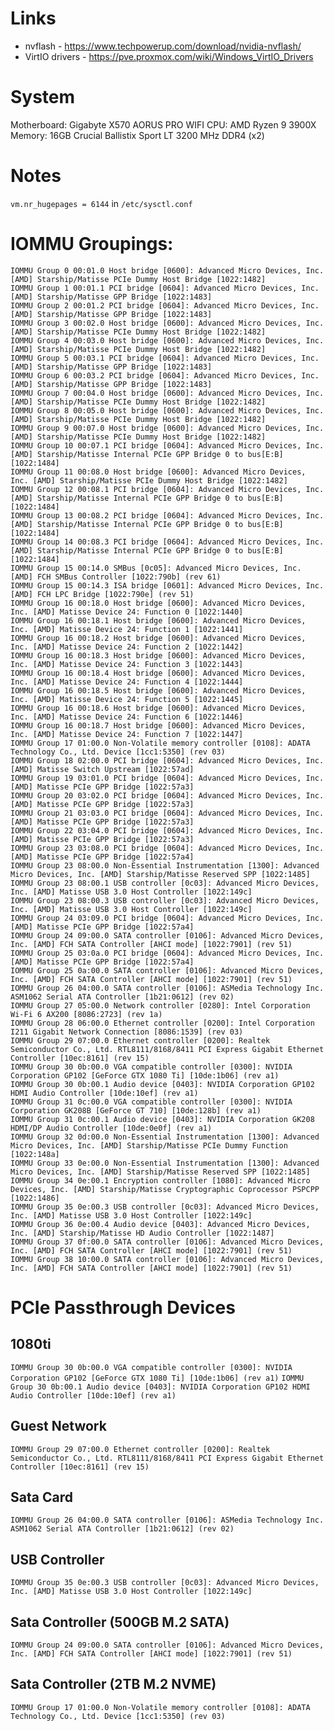 # Links
* nvflash - https://www.techpowerup.com/download/nvidia-nvflash/
* VirtIO drivers - https://pve.proxmox.com/wiki/Windows_VirtIO_Drivers

# System
Motherboard: Gigabyte X570 AORUS PRO WIFI
CPU: AMD Ryzen 9 3900X
Memory: 16GB Crucial Ballistix Sport LT 3200 MHz DDR4 (x2)

# Notes
`vm.nr_hugepages = 6144` in `/etc/sysctl.conf` 

# IOMMU Groupings:
```
IOMMU Group 0 00:01.0 Host bridge [0600]: Advanced Micro Devices, Inc. [AMD] Starship/Matisse PCIe Dummy Host Bridge [1022:1482]
IOMMU Group 1 00:01.1 PCI bridge [0604]: Advanced Micro Devices, Inc. [AMD] Starship/Matisse GPP Bridge [1022:1483]
IOMMU Group 2 00:01.2 PCI bridge [0604]: Advanced Micro Devices, Inc. [AMD] Starship/Matisse GPP Bridge [1022:1483]
IOMMU Group 3 00:02.0 Host bridge [0600]: Advanced Micro Devices, Inc. [AMD] Starship/Matisse PCIe Dummy Host Bridge [1022:1482]
IOMMU Group 4 00:03.0 Host bridge [0600]: Advanced Micro Devices, Inc. [AMD] Starship/Matisse PCIe Dummy Host Bridge [1022:1482]
IOMMU Group 5 00:03.1 PCI bridge [0604]: Advanced Micro Devices, Inc. [AMD] Starship/Matisse GPP Bridge [1022:1483]
IOMMU Group 6 00:03.2 PCI bridge [0604]: Advanced Micro Devices, Inc. [AMD] Starship/Matisse GPP Bridge [1022:1483]
IOMMU Group 7 00:04.0 Host bridge [0600]: Advanced Micro Devices, Inc. [AMD] Starship/Matisse PCIe Dummy Host Bridge [1022:1482]
IOMMU Group 8 00:05.0 Host bridge [0600]: Advanced Micro Devices, Inc. [AMD] Starship/Matisse PCIe Dummy Host Bridge [1022:1482]
IOMMU Group 9 00:07.0 Host bridge [0600]: Advanced Micro Devices, Inc. [AMD] Starship/Matisse PCIe Dummy Host Bridge [1022:1482]
IOMMU Group 10 00:07.1 PCI bridge [0604]: Advanced Micro Devices, Inc. [AMD] Starship/Matisse Internal PCIe GPP Bridge 0 to bus[E:B] [1022:1484]
IOMMU Group 11 00:08.0 Host bridge [0600]: Advanced Micro Devices, Inc. [AMD] Starship/Matisse PCIe Dummy Host Bridge [1022:1482]
IOMMU Group 12 00:08.1 PCI bridge [0604]: Advanced Micro Devices, Inc. [AMD] Starship/Matisse Internal PCIe GPP Bridge 0 to bus[E:B] [1022:1484]
IOMMU Group 13 00:08.2 PCI bridge [0604]: Advanced Micro Devices, Inc. [AMD] Starship/Matisse Internal PCIe GPP Bridge 0 to bus[E:B] [1022:1484]
IOMMU Group 14 00:08.3 PCI bridge [0604]: Advanced Micro Devices, Inc. [AMD] Starship/Matisse Internal PCIe GPP Bridge 0 to bus[E:B] [1022:1484]
IOMMU Group 15 00:14.0 SMBus [0c05]: Advanced Micro Devices, Inc. [AMD] FCH SMBus Controller [1022:790b] (rev 61)
IOMMU Group 15 00:14.3 ISA bridge [0601]: Advanced Micro Devices, Inc. [AMD] FCH LPC Bridge [1022:790e] (rev 51)
IOMMU Group 16 00:18.0 Host bridge [0600]: Advanced Micro Devices, Inc. [AMD] Matisse Device 24: Function 0 [1022:1440]
IOMMU Group 16 00:18.1 Host bridge [0600]: Advanced Micro Devices, Inc. [AMD] Matisse Device 24: Function 1 [1022:1441]
IOMMU Group 16 00:18.2 Host bridge [0600]: Advanced Micro Devices, Inc. [AMD] Matisse Device 24: Function 2 [1022:1442]
IOMMU Group 16 00:18.3 Host bridge [0600]: Advanced Micro Devices, Inc. [AMD] Matisse Device 24: Function 3 [1022:1443]
IOMMU Group 16 00:18.4 Host bridge [0600]: Advanced Micro Devices, Inc. [AMD] Matisse Device 24: Function 4 [1022:1444]
IOMMU Group 16 00:18.5 Host bridge [0600]: Advanced Micro Devices, Inc. [AMD] Matisse Device 24: Function 5 [1022:1445]
IOMMU Group 16 00:18.6 Host bridge [0600]: Advanced Micro Devices, Inc. [AMD] Matisse Device 24: Function 6 [1022:1446]
IOMMU Group 16 00:18.7 Host bridge [0600]: Advanced Micro Devices, Inc. [AMD] Matisse Device 24: Function 7 [1022:1447]
IOMMU Group 17 01:00.0 Non-Volatile memory controller [0108]: ADATA Technology Co., Ltd. Device [1cc1:5350] (rev 03)
IOMMU Group 18 02:00.0 PCI bridge [0604]: Advanced Micro Devices, Inc. [AMD] Matisse Switch Upstream [1022:57ad]
IOMMU Group 19 03:01.0 PCI bridge [0604]: Advanced Micro Devices, Inc. [AMD] Matisse PCIe GPP Bridge [1022:57a3]
IOMMU Group 20 03:02.0 PCI bridge [0604]: Advanced Micro Devices, Inc. [AMD] Matisse PCIe GPP Bridge [1022:57a3]
IOMMU Group 21 03:03.0 PCI bridge [0604]: Advanced Micro Devices, Inc. [AMD] Matisse PCIe GPP Bridge [1022:57a3]
IOMMU Group 22 03:04.0 PCI bridge [0604]: Advanced Micro Devices, Inc. [AMD] Matisse PCIe GPP Bridge [1022:57a3]
IOMMU Group 23 03:08.0 PCI bridge [0604]: Advanced Micro Devices, Inc. [AMD] Matisse PCIe GPP Bridge [1022:57a4]
IOMMU Group 23 08:00.0 Non-Essential Instrumentation [1300]: Advanced Micro Devices, Inc. [AMD] Starship/Matisse Reserved SPP [1022:1485]
IOMMU Group 23 08:00.1 USB controller [0c03]: Advanced Micro Devices, Inc. [AMD] Matisse USB 3.0 Host Controller [1022:149c]
IOMMU Group 23 08:00.3 USB controller [0c03]: Advanced Micro Devices, Inc. [AMD] Matisse USB 3.0 Host Controller [1022:149c]
IOMMU Group 24 03:09.0 PCI bridge [0604]: Advanced Micro Devices, Inc. [AMD] Matisse PCIe GPP Bridge [1022:57a4]
IOMMU Group 24 09:00.0 SATA controller [0106]: Advanced Micro Devices, Inc. [AMD] FCH SATA Controller [AHCI mode] [1022:7901] (rev 51)
IOMMU Group 25 03:0a.0 PCI bridge [0604]: Advanced Micro Devices, Inc. [AMD] Matisse PCIe GPP Bridge [1022:57a4]
IOMMU Group 25 0a:00.0 SATA controller [0106]: Advanced Micro Devices, Inc. [AMD] FCH SATA Controller [AHCI mode] [1022:7901] (rev 51)
IOMMU Group 26 04:00.0 SATA controller [0106]: ASMedia Technology Inc. ASM1062 Serial ATA Controller [1b21:0612] (rev 02)
IOMMU Group 27 05:00.0 Network controller [0280]: Intel Corporation Wi-Fi 6 AX200 [8086:2723] (rev 1a)
IOMMU Group 28 06:00.0 Ethernet controller [0200]: Intel Corporation I211 Gigabit Network Connection [8086:1539] (rev 03)
IOMMU Group 29 07:00.0 Ethernet controller [0200]: Realtek Semiconductor Co., Ltd. RTL8111/8168/8411 PCI Express Gigabit Ethernet Controller [10ec:8161] (rev 15)
IOMMU Group 30 0b:00.0 VGA compatible controller [0300]: NVIDIA Corporation GP102 [GeForce GTX 1080 Ti] [10de:1b06] (rev a1)
IOMMU Group 30 0b:00.1 Audio device [0403]: NVIDIA Corporation GP102 HDMI Audio Controller [10de:10ef] (rev a1)
IOMMU Group 31 0c:00.0 VGA compatible controller [0300]: NVIDIA Corporation GK208B [GeForce GT 710] [10de:128b] (rev a1)
IOMMU Group 31 0c:00.1 Audio device [0403]: NVIDIA Corporation GK208 HDMI/DP Audio Controller [10de:0e0f] (rev a1)
IOMMU Group 32 0d:00.0 Non-Essential Instrumentation [1300]: Advanced Micro Devices, Inc. [AMD] Starship/Matisse PCIe Dummy Function [1022:148a]
IOMMU Group 33 0e:00.0 Non-Essential Instrumentation [1300]: Advanced Micro Devices, Inc. [AMD] Starship/Matisse Reserved SPP [1022:1485]
IOMMU Group 34 0e:00.1 Encryption controller [1080]: Advanced Micro Devices, Inc. [AMD] Starship/Matisse Cryptographic Coprocessor PSPCPP [1022:1486]
IOMMU Group 35 0e:00.3 USB controller [0c03]: Advanced Micro Devices, Inc. [AMD] Matisse USB 3.0 Host Controller [1022:149c]
IOMMU Group 36 0e:00.4 Audio device [0403]: Advanced Micro Devices, Inc. [AMD] Starship/Matisse HD Audio Controller [1022:1487]
IOMMU Group 37 0f:00.0 SATA controller [0106]: Advanced Micro Devices, Inc. [AMD] FCH SATA Controller [AHCI mode] [1022:7901] (rev 51)
IOMMU Group 38 10:00.0 SATA controller [0106]: Advanced Micro Devices, Inc. [AMD] FCH SATA Controller [AHCI mode] [1022:7901] (rev 51)
```

# PCIe Passthrough Devices
## 1080ti
`IOMMU Group 30 0b:00.0 VGA compatible controller [0300]: NVIDIA Corporation GP102 [GeForce GTX 1080 Ti] [10de:1b06] (rev a1)`
`IOMMU Group 30 0b:00.1 Audio device [0403]: NVIDIA Corporation GP102 HDMI Audio Controller [10de:10ef] (rev a1)`

## Guest Network
`IOMMU Group 29 07:00.0 Ethernet controller [0200]: Realtek Semiconductor Co., Ltd. RTL8111/8168/8411 PCI Express Gigabit Ethernet Controller [10ec:8161] (rev 15)`

## Sata Card
`IOMMU Group 26 04:00.0 SATA controller [0106]: ASMedia Technology Inc. ASM1062 Serial ATA Controller [1b21:0612] (rev 02)`

## USB Controller
`IOMMU Group 35 0e:00.3 USB controller [0c03]: Advanced Micro Devices, Inc. [AMD] Matisse USB 3.0 Host Controller [1022:149c]`

## Sata Controller (500GB M.2 SATA)
`IOMMU Group 24 09:00.0 SATA controller [0106]: Advanced Micro Devices, Inc. [AMD] FCH SATA Controller [AHCI mode] [1022:7901] (rev 51)`

## Sata Controller (2TB M.2 NVME)
`IOMMU Group 17 01:00.0 Non-Volatile memory controller [0108]: ADATA Technology Co., Ltd. Device [1cc1:5350] (rev 03)`
